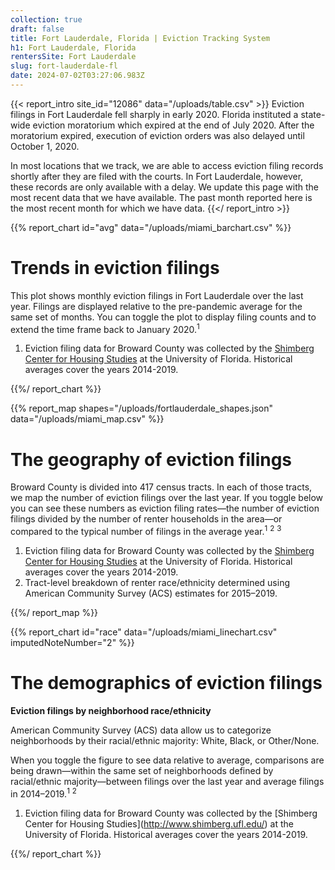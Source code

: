 ```yaml
---
collection: true
draft: false
title: Fort Lauderdale, Florida | Eviction Tracking System
h1: Fort Lauderdale, Florida
rentersSite: Fort Lauderdale
slug: fort-lauderdale-fl
date: 2024-07-02T03:27:06.983Z
---
```

{{< report_intro site_id="12086" data="/uploads/table.csv" >}}
Eviction filings in Fort Lauderdale fell sharply in early 2020. Florida instituted a state-wide eviction moratorium which expired at the end of July 2020. After the moratorium expired, execution of eviction orders was also delayed until October 1, 2020. 

In most locations that we track, we are able to access eviction filing records shortly after they are filed with the courts. In Fort Lauderdale, however, these records are only available with a delay. We update this page with the most recent data that we have available. The past month reported here is the most recent month for which we have data.
{{</ report_intro >}}


{{% report_chart id="avg" data="/uploads/miami_barchart.csv" %}}

# Trends in eviction filings

This plot shows monthly eviction filings in Fort Lauderdale over the last year. Filings are displayed relative to the pre-pandemic average for the same set of months. You can toggle the plot to display filing counts and to extend the time frame back to January 2020.<sup>1</sup>

1. Eviction filing data for Broward County was collected by the [Shimberg Center for Housing Studies](http://www.shimberg.ufl.edu/) at the University of Florida. Historical averages cover the years 2014-2019.

{{%/ report_chart %}}



{{% report_map shapes="/uploads/fortlauderdale_shapes.json" data="/uploads/miami_map.csv" %}}

# The geography of eviction filings

Broward County is divided into 417 census tracts. In each of those tracts, we map the number of eviction filings over the last year. If you toggle below you can see these numbers as eviction filing rates—the number of eviction filings divided by the number of renter households in the area—or compared to the typical number of filings in the average year.<sup>1</sup> <sup>2</sup> <sup>3</sup>

1. Eviction filing data for Broward County was collected by the [Shimberg Center for Housing Studies](http://www.shimberg.ufl.edu/) at the University of Florida. Historical averages cover the years 2014-2019.
2. Tract-level breakdown of renter race/ethnicity determined using American Community Survey (ACS) estimates for 2015–2019.

{{%/ report_map %}}


{{% report_chart id="race" data="/uploads/miami_linechart.csv" imputedNoteNumber="2" %}}

# The demographics of eviction filings

**Eviction filings by neighborhood race/ethnicity**

American Community Survey (ACS) data allow us to categorize neighborhoods by their racial/ethnic majority: White, Black, or Other/None. 

When you toggle the figure to see data relative to average, comparisons are being drawn—within the same set of neighborhoods defined by racial/ethnic majority—between filings over the last year and average filings in 2014–2019.<sup>1</sup> <sup>2</sup>

1. Eviction filing data for Broward County was collected by the \[Shimberg Center for Housing Studies](http://www.shimberg.ufl.edu/) at the University of Florida. Historical averages cover the years 2014-2019.

{{%/ report_chart %}}